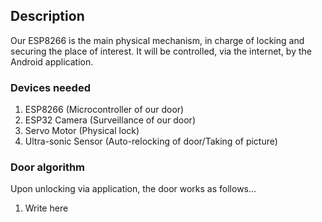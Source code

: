 ## Description </br>
Our ESP8266 is the main physical mechanism, in charge of locking and securing the place of
interest. It will be controlled, via the internet, by the Android application. 

### Devices needed </br>
1. ESP8266 (Microcontroller of our door)
2. ESP32 Camera (Surveillance of our door)
2. Servo Motor (Physical lock)
3. Ultra-sonic Sensor (Auto-relocking of door/Taking of picture)

### Door algorithm </br>
Upon unlocking via application, the door works as follows...
1. Write here
